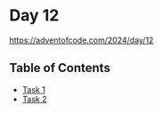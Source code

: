 # Day 12

<https://adventofcode.com/2024/day/12>

## Table of Contents

- [Task 1](task1/src/main.rs)
- [Task 2](task2/src/main.rs)
